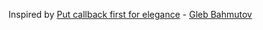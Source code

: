 Inspired by [Put callback first for elegance](http://bahmutov.calepin.co/put-callback-first-for-elegance.html) - [Gleb Bahmutov](https://twitter.com/bahmutov)